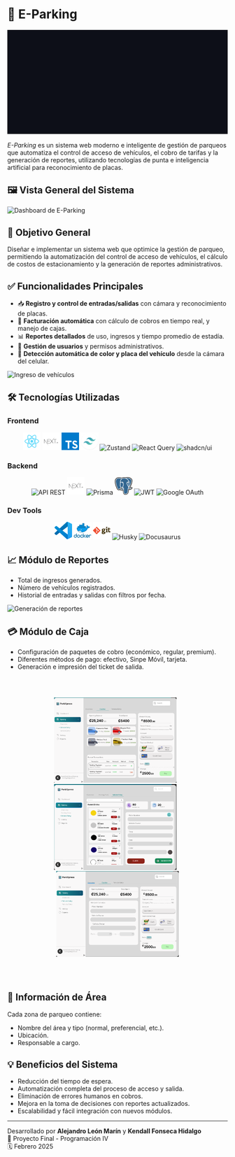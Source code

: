 # 🚗 E-Parking

<img src="design/animation1.gif" alt="Dashboard de E-Parking" width="1000"/>

_E-Parking_ es un sistema web moderno e inteligente de gestión de parqueos que automatiza el control de acceso de vehículos, el cobro de tarifas y la generación de reportes, utilizando tecnologías de punta e inteligencia artificial para reconocimiento de placas.

## 🖼️ Vista General del Sistema

<img src="design/animation2.gif" alt="Dashboard de E-Parking" />

## 🎯 Objetivo General

Diseñar e implementar un sistema web que optimice la gestión de parqueo, permitiendo la automatización del control de acceso de vehículos, el cálculo de costos de estacionamiento y la generación de reportes administrativos.

## ✅ Funcionalidades Principales

- 📥 **Registro y control de entradas/salidas** con cámara y reconocimiento de placas.
- 🧾 **Facturación automática** con cálculo de cobros en tiempo real, y manejo de cajas.
- 📊 **Reportes detallados** de uso, ingresos y tiempo promedio de estadía.
- 👥 **Gestión de usuarios** y permisos administrativos.
- 🧠 **Detección automática de color y placa del vehículo** desde la cámara del celular.

<img src="./vista5.png" alt="Ingreso de vehículos" />

## 🛠️ Tecnologías Utilizadas

### Frontend
<p align="center">
  <img src="https://raw.githubusercontent.com/github/explore/main/topics/react/react.png" alt="React" width="40" />
  <img src="https://raw.githubusercontent.com/github/explore/main/topics/nextjs/nextjs.png" alt="Next.js" width="40" />
  <img src="https://raw.githubusercontent.com/github/explore/main/topics/typescript/typescript.png" alt="TypeScript" width="40" />
  <img src="https://raw.githubusercontent.com/github/explore/main/topics/tailwindcss/tailwindcss.png" alt="TailwindCSS" width="40" />
  <img src="https://raw.githubusercontent.com/pmndrs/zustand/main/docs/public/logo.png)" alt="Zustand" width="40" />
  <img src="https://seeklogo.com/images/R/react-query-logo-1340EA4CE9-seeklogo.com.png" alt="React Query" width="40" />
  <img src="https://avatars.githubusercontent.com/u/139895814?s=200&v=4" alt="shadcn/ui" width="40" />
</p>

### Backend


<p align="center">
  <img src="https://cdn-icons-png.flaticon.com/512/1006/1006771.png" alt="API REST" width="40" />
  <img src="https://raw.githubusercontent.com/github/explore/main/topics/nextjs/nextjs.png" alt="Next.js" width="40" />
  <img src="https://raw.githubusercontent.com/prisma/docs/2a4a0d7cb223931747dbdebadb11ac426ff8105e/docs/static/img/prisma-logo.png" alt="Prisma" width="40" />
  <img src="https://raw.githubusercontent.com/github/explore/main/topics/postgresql/postgresql.png" alt="PostgreSQL" width="40" />
  <img src="https://jwt.io/img/pic_logo.svg" alt="JWT" width="40" />
  <img src="https://upload.wikimedia.org/wikipedia/commons/thumb/5/53/Google_%22G%22_Logo.svg/768px-Google_%22G%22_Logo.svg.png" alt="Google OAuth" width="40" />
</p>


### Dev Tools
<p align="center">
  <img src="https://raw.githubusercontent.com/github/explore/main/topics/visual-studio-code/visual-studio-code.png" alt="VSCode Insider" width="40" />
  <img src="https://raw.githubusercontent.com/github/explore/main/topics/docker/docker.png" alt="Docker" width="40" />
  <img src="https://raw.githubusercontent.com/github/explore/main/topics/git/git.png" alt="Git" width="40" />
  <img src="https://raw.githubusercontent.com/typicode/husky/main/assets/icon.svg" alt="Husky" width="40" />
  <img src="https://raw.githubusercontent.com/facebook/docusaurus/main/website/static/img/docusaurus.png" alt="Docusaurus" width="40" />
</p>


## 📈 Módulo de Reportes

- Total de ingresos generados.
- Número de vehículos registrados.
- Historial de entradas y salidas con filtros por fecha.

<img src="./vista5.png" alt="Generación de reportes" />

## 💳 Módulo de Caja

- Configuración de paquetes de cobro (económico, regular, premium).
- Diferentes métodos de pago: efectivo, Sinpe Móvil, tarjeta.
- Generación e impresión del ticket de salida.

<br/><br/>
<p align="center">
  <img src="design/vista6.png" alt="Vista de caja y pago" width="280" style="margin-right: 10px;" />
  <img src="design/vista3.png" alt="Vista de entrada de vehículos" width="280" style="margin-right: 10px;" />
  <img src="design/vista7.png" alt="Confirmación de ticket" width="280" />
</p>
<br/><br/>


## 📍 Información de Área

Cada zona de parqueo contiene:
- Nombre del área y tipo (normal, preferencial, etc.).
- Ubicación.
- Responsable a cargo.


## 💡 Beneficios del Sistema

- Reducción del tiempo de espera.
- Automatización completa del proceso de acceso y salida.
- Eliminación de errores humanos en cobros.
- Mejora en la toma de decisiones con reportes actualizados.
- Escalabilidad y fácil integración con nuevos módulos.

---

Desarrollado por **Alejandro León Marín** y **Kendall Fonseca Hidalgo**  
📅 Proyecto Final - Programación IV  
🗓️ Febrero 2025
